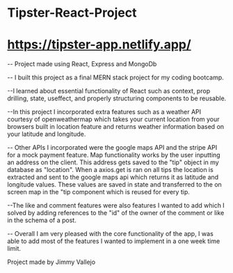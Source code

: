 # Tipster-React-Project

# https://tipster-app.netlify.app/



-- Project made using React, Express and MongoDb

-- I built this project as a final MERN stack project for my coding bootcamp.

--I learned about essential functionality of React such as context, prop drilling, state, useffect, and properly structuring components to be reusable.

--In this project I incorporated extra features such as a weather API courtesy of openweathermap which takes your current location from your browsers built in location feature and returns weather information based on your latitude and longitude.

-- Other APIs I incorporated were the google maps API and the stripe API for a mock payment feature. Map functionality works by the user inputting an address on the client. This address gets saved to the "tip" object in my database as "location". When a axios.get is ran on all tips the location is extracted and sent to the google maps api which returns it as latitude and longitude values. These values are saved in state and transferred to the on screen map in the "tip component which is reused for every tip.

--The like and comment features were also features I wanted to add which I solved by adding references to the "id" of the owner of the comment or like in the schema of a post.

-- Overall I am very pleased with the core functionality of the app, I was able to add most of the features I wanted to implement in a one week time limit.

Project made by Jimmy Vallejo
